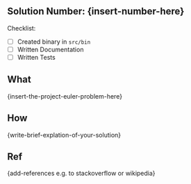 Solution Number: {insert-number-here}
--
Checklist:

- [ ] Created binary in `src/bin`
- [ ] Written Documentation
- [ ] Written Tests

What
--
{insert-the-project-euler-problem-here}

How
--
{write-brief-explation-of-your-solution}

Ref
--
{add-references e.g. to stackoverflow or wikipedia}
